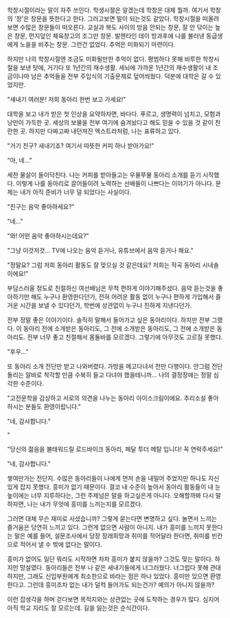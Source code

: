 학창시절이라는 말이 자주 쓰인다. 학생시절은 알겠는데 학창은 대체 뭘까. 여기서 학창의 '창'은 창문을 뜻한다고 한다. 그러고보면 말이 되는것도 같았다. 학창시절을 떠올려보면 수많은 창문들이 떠오른다. 교실과 복도 사이의 방음 안되는 창문, 잘 안 닦이는 높은 창문, 먼지덮인 체육창고의 조그만 창문. 발렌타인 데이 방과후에 나를 불러낸 동급생에게 노을을 비추는 창문. 그런건 없었다. 추억은 미화되기 마련이다.

  

하지만 나의 학창시절엔 조금도 미화될만한 추억이 없다. 평범하다 못해 비루한 학창시절을 보낸 탓에, 거기다 또 1년간의 재수생활. 세뇌에 가까운 1년간의 재수생활이 내 조금이나마 남은 추억들을 전부 주입식의 기출문제로 덮어씌웠다. 덕분에 대학은 갈 수 있었지만.

  

"새내기 여러분! 저희 동아리 한번 보고 가세요!"

  

대학을 보고 내가 받은 첫 인상을 요약하자면, 바다다. 푸르고, 생명력이 넘치고, 모험과 낭만이 가득한 곳. 세상의 보물을 전부 여기에 숨겨놨다고 해도 믿을 수 있을 것 같이 찬란한 곳. 하지만 다짜고짜 내던져진 엑스트라처럼, 나는 표류하고 있다.

  

"거기 친구? 새내기죠? 여기서 따뜻한 커피 하나 받아가요!"

  

"아, 네..."

  

세찬 물살이 들이닥친다. 나는 커피를 받아들고는 우물쭈물 동아리 소개를 듣기 시작했다. 이렇게 나를 동아리로 끌어들이려 노력하는 선배들이 나쁘다는 이야기가 아니다. 문제는 내가 아직 준비가 너무 덜 되었다는 사실이다.

  

"친구는 음악 좋아하세요?"

  

"네..."

  

"와! 어떤 음악 좋아하시는데요?"

  

"그냥 이것저것... TV에 나오는 음악 듣거나, 유튜브에서 음악 듣거나 해요."

  

"정말요? 그럼 저희 동아리 활동도 잘 맞으실 것 같은데요? 저희는 작곡 동아리 시내솔이에요!"

  

부담스러울 정도로 친절하신 여선배님은 무척 편하게 이야기해주셨다. 음악 듣는것을 좋아하기만 해도 누구나 환영한다던가, 전혀 어려운 활동 없이 누구나 편하게 가입해서 즐거운 시간을 보낼 수 있다던가, 학번에 상관없이 누구나 친하게 지낸다던가.

  

전부 정말 좋은 이야기이다. 솔직히 말해서 들어가고 싶은 동아리이다. 하지만 전부 그랬다. 이 동아리 전에 소개받은 동아리도, 그 전에 소개받은 동아리도, 그 전에 소개받은 동아리도. 전부 너무 좋고 친절해서 몸둘바를 모르겠다. 그렇기에 아무것도 고르질 못했다.

  

"후우..."

  

또 동아리 소개 전단만 받고 나와버렸다. 가방을 메고다녀서 천만 다행이다. 안그럼 전단 돌리는 알바로 착각할 만큼 수북히 들고 다녀야 했을테니까... 나의 결정장애는 정말 심각한 수준이다.

  

"고전문학을 감상하고 서로의 의견을 나누는 동아리 아이스크림이에요. 추리소설 좋아하시는 분들도 환영이랍니다."

  

"네, 감사합니다."

  

"

  

"당신의 젊음을 불태워드릴 로드바이크 동아리, 페달 투더 메탈 입니다! 꼭 연락주세요!"

  

"네, 감사합니다."

  

쌓여만가는 전단지. 수많은 동아리들이 나에게 먼저 손을 내밀어 주었지만 하나도 자신있게 잡지 못했다. 흥미가 없기 때문이다. 결코 내 수준이 높아서 동아리 활동들이 내 눈높이에는 너무 지루하다는, 그런 주제넘은 말을 하고싶은게 아니다. 오해할까봐 다시 말하자면, 나는 내가 무엇에 흥미를 느끼는지를 모르겠다.

  

그러면 대체 무슨 재미로 사셨습니까? 그렇게 묻는다면 변명하고 싶다. 놀면서 느끼는 즐거움은 당연히 느끼고 있다. 그런게 없으면 사람이 아니지. 내가 흥미를 느끼지 못한다는 말은 예를 들어, 설문조사에서 당장 장래희망과 취미를 적어달라 한다면, 취미를 빈칸으로 적어서 낼 수 밖에 없다는 말이다.

  

흥미가 없어도 일단 뭐라도 시작하면 차차 흥미가 붙지 않을까? 그것도 맞는 말이다. 하지만 망설였다. 동아리들은 전부 나 같은 새내기들에게 너그러웠다. 너그럽다 못해 관대하지만, 그래도 신입부원에게 최소한으로 바라는 점은 하나 있었다. 흥미만 있으면 환영한다고. 그런데 흥미조차 없는 내가 덜컥 들어가도 되는건가? 예의가 아니지 않을까?

  

이런 잡생각을 하며 걷다보면 목적지와는 상관없는 곳에 도착하는 경우가 많다. 심지어 아직 학교 지리도 잘 모르는데. 길을 잃는것은 순식간이다.